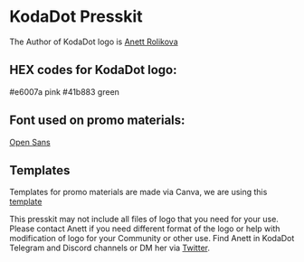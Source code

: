 # KodaDot Presskit 

The Author of KodaDot logo is [Anett Rolikova](https://twitter.com/AnettRolikova) 

## HEX codes for KodaDot logo: 
#e6007a pink 
#41b883 green

## Font used on promo materials: 
[Open Sans](https://fonts.google.com/specimen/Open+Sans?query=open+sa)

## Templates
Templates for promo materials are made via Canva, we are using this [template](https://www.canva.com/design/DAEY7Isq_LM/b-vxpD0cvSr3ZxVUs_s-Qw/view?utm_content=DAEY7Isq_LM&utm_campaign=designshare&utm_medium=link&utm_source=sharebutton&mode=preview)




This presskit may not include all files of logo that you need for your use. 
Please contact Anett if you need different format of the logo or help with modification of logo for your Community or other use. 
Find Anett in KodaDot Telegram and Discord channels or DM her via [Twitter](https://twitter.com/AnettRolikova). 
